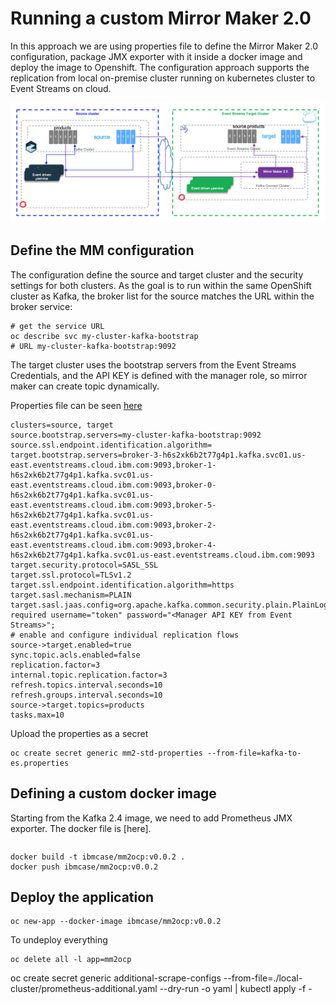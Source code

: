 # Running a custom Mirror Maker 2.0

In this approach we are using properties file to define the Mirror Maker 2.0 configuration, package JMX exporter with it inside a docker image and deploy the image to Openshift.
The configuration approach supports the replication from local on-premise cluster running on kubernetes cluster to Event Streams on cloud.

![Local to ES](images/mm2-local-to-es.png)

## Define the MM configuration

The configuration define the source and target cluster and the security settings for both clusters. As the goal is to run within the same OpenShift cluster as Kafka, the broker list for the source matches the URL within the broker service:

```shell
# get the service URL
oc describe svc my-cluster-kafka-bootstrap
# URL my-cluster-kafka-bootstrap:9092
```
The target cluster uses the bootstrap servers from the Event Streams Credentials, and the API KEY is defined with the manager role, so mirror maker can create topic dynamically.

Properties file can be seen [here]()

```
clusters=source, target
source.bootstrap.servers=my-cluster-kafka-bootstrap:9092
source.ssl.endpoint.identification.algorithm=
target.bootstrap.servers=broker-3-h6s2xk6b2t77g4p1.kafka.svc01.us-east.eventstreams.cloud.ibm.com:9093,broker-1-h6s2xk6b2t77g4p1.kafka.svc01.us-east.eventstreams.cloud.ibm.com:9093,broker-0-h6s2xk6b2t77g4p1.kafka.svc01.us-east.eventstreams.cloud.ibm.com:9093,broker-5-h6s2xk6b2t77g4p1.kafka.svc01.us-east.eventstreams.cloud.ibm.com:9093,broker-2-h6s2xk6b2t77g4p1.kafka.svc01.us-east.eventstreams.cloud.ibm.com:9093,broker-4-h6s2xk6b2t77g4p1.kafka.svc01.us-east.eventstreams.cloud.ibm.com:9093
target.security.protocol=SASL_SSL
target.ssl.protocol=TLSv1.2
target.ssl.endpoint.identification.algorithm=https
target.sasl.mechanism=PLAIN
target.sasl.jaas.config=org.apache.kafka.common.security.plain.PlainLoginModule required username="token" password="<Manager API KEY from Event Streams>";
# enable and configure individual replication flows
source->target.enabled=true
sync.topic.acls.enabled=false
replication.factor=3
internal.topic.replication.factor=3
refresh.topics.interval.seconds=10
refresh.groups.interval.seconds=10
source->target.topics=products
tasks.max=10
```

Upload the properties as a secret

```shell
oc create secret generic mm2-std-properties --from-file=kafka-to-es.properties
```

## Defining a custom docker image

Starting from the Kafka 2.4 image, we need to add Prometheus JMX exporter. The docker file is [here].

```Dockerfile
```

```shell
docker build -t ibmcase/mm2ocp:v0.0.2 .
docker push ibmcase/mm2ocp:v0.0.2
```

## Deploy the application

```shell
oc new-app --docker-image ibmcase/mm2ocp:v0.0.2
```

To undeploy everything

```shell
oc delete all -l app=mm2ocp
```

oc create secret generic additional-scrape-configs --from-file=./local-cluster/prometheus-additional.yaml --dry-run -o yaml | kubectl apply -f -